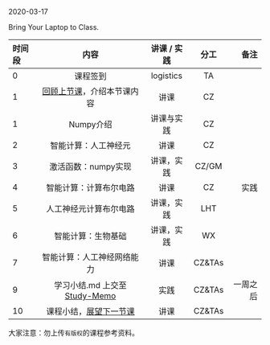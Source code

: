 2020-03-17

Bring Your Laptop to Class. 

| 时间段   |  内容     |  讲课 / 实践     |   分工  |   备注       |
| :---     | :----:    |   :----:    | :----:  |  ---: |
|   0      | 课程签到     |  logistics   |     TA     |        |
|   1      |  [回顾上节课](../WW4/WW4-stis-plan.md)，介绍本节课内容 |    讲课     |   CZ   |      |
|   1      | Numpy介绍     |  讲课与实践   |     CZ     |        |
|   2      | 智能计算：人工神经元 |  讲课    |    CZ    |         |
|   3      | 激活函数：numpy实现 |  讲课，实践    |    CZ/GM    |         |
|   4      | 智能计算：计算布尔电路 |  讲课  |    CZ    |  实践       |
|   5      | 人工神经元计算布尔电路 | 讲课，实践     |  LHT |   |
|   6      | 智能计算：生物基础 | 讲课，实践      |  WX |  |
|   7      | 智能计算：人工神经网络能力 |  讲课   |    CZ&TAs     |         |
|   9      | 学习小结.md 上交至[Study-Memo](../../Study-Memo)   |  实践    |     CZ&TAs     |   一周之后    |
|   10      |  课程小结，[展望下一节课](../WW6/WW6-stis-plan.md)   |   讲课    |     CZ&TAs     |       |



大家注意：勿上传``有版权``的课程参考资料。
